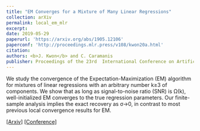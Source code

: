 ```yaml
---
title: "EM Converges for a Mixture of Many Linear Regressions"
collection: arXiv
permalink: local_em_mlr
excerpt: 
date: 2019-05-29
paperurl: 'https://arxiv.org/abs/1905.12106'
paperconf: 'http://proceedings.mlr.press/v108/kwon20a.html'
citation: 
authors: <b>J. Kwon</b> and C. Caramanis 
publisher: Proceedings of the 23rd  International Conference on Artificial Intelligence and Statistics (AISTATS) 2020
---
```


We study the convergence of the Expectation-Maximization (EM) algorithm for mixtures of linear regressions with an arbitrary number k≥3 of components. We show that as long as signal-to-noise ratio (SNR) is Ω(k), well-initialized EM converges to the true regression parameters. Our finite-sample analysis implies the exact recovery as σ→0, in contrast to most previous local convergence results for EM. 

[[Arxiv]](https://arxiv.org/abs/1905.12106) [[Conference]](http://proceedings.mlr.press/v108/kwon20a.html) 